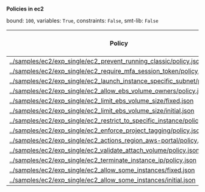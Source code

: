 
**Policies in ec2**

bound: `100`, variables: `True`, constraints: `False`, smt-lib: `False`

|Policy|SAT/UNSAT|Solve Time (ms)|lg(tuple)|Count Time (ms)|lg(principal)|lg(action)|lg(resource)|
|-|-|-|-|-|-|-|-|
|[../samples/ec2/exp_single/ec2_prevent_running_classic/policy.json](../samples/ec2/exp_single/ec2_prevent_running_classic/policy.json)|SAT|440.241|1436.0000110069318|43.8628|0.0|0.0|536.0056465631411|
|[../samples/ec2/exp_single/ec2_require_mfa_session_token/policy.json](../samples/ec2/exp_single/ec2_require_mfa_session_token/policy.json)|SAT|49.5297|1568.0112931262822|7.26773|0.0|768.0056465631412|800.0056465631411|
|[../samples/ec2/exp_single/ec2_launch_instance_specific_subnet/policy.json](../samples/ec2/exp_single/ec2_launch_instance_specific_subnet/policy.json)|SAT|551.545|1504.0113151398937|58.6386|0.0|704.0056685767524|800.0056465631411|
|[../samples/ec2/exp_single/ec2_allow_ebs_volume_owners/policy.json](../samples/ec2/exp_single/ec2_allow_ebs_volume_owners/policy.json)|SAT|208.989|1544.5170370698559|705.047|0.0|1.0|643.5225400248867|
|[../samples/ec2/exp_single/ec2_limit_ebs_volume_size/fixed.json](../samples/ec2/exp_single/ec2_limit_ebs_volume_size/fixed.json)|SAT|546.122|1702.5849735076529|2164.96|0.0|2.807354922057604|800.0056465631411|
|[../samples/ec2/exp_single/ec2_limit_ebs_volume_size/initial.json](../samples/ec2/exp_single/ec2_limit_ebs_volume_size/initial.json)|SAT|526.667|1702.5849735076529|627.715|0.0|2.807354922057604|800.0056465631411|
|[../samples/ec2/exp_single/ec2_restrict_to_specific_instance/policy.json](../samples/ec2/exp_single/ec2_restrict_to_specific_instance/policy.json)|SAT|181.792|2404.0112711553306|31.0837|0.0|704.0056465631411|800.0056465631411|
|[../samples/ec2/exp_single/ec2_enforce_project_tagging/policy.json](../samples/ec2/exp_single/ec2_enforce_project_tagging/policy.json)|SAT|248.673|2404.011271241322|47.322|0.0|704.0056466491325|800.0056465631411|
|[../samples/ec2/exp_single/ec2_actions_region_aws-portal/policy.json](../samples/ec2/exp_single/ec2_actions_region_aws-portal/policy.json)|SAT|2228.12|2452.0168957045244|1708.39|0.0|776.0112711123351|800.0056465631411|
|[../samples/ec2/exp_single/ec2_validate_attach_volume/policy.json](../samples/ec2/exp_single/ec2_validate_attach_volume/policy.json)|SAT|52.2811|636.0056685767526|4.77369|0.0|0.0|632.0056685767526|
|[../samples/ec2/exp_single/ec2_terminate_instance_ip/policy.json](../samples/ec2/exp_single/ec2_terminate_instance_ip/policy.json)|SAT|206.938|809.0084615787482|41.6478|0.0|0.0|800.0056465631411|
|[../samples/ec2/exp_single/ec2_allow_some_instances/fixed.json](../samples/ec2/exp_single/ec2_allow_some_instances/fixed.json)|SAT|112.21|1703.90690160254|61.9955|0.0|4.08746284125034|800.0056465631411|
|[../samples/ec2/exp_single/ec2_allow_some_instances/initial.json](../samples/ec2/exp_single/ec2_allow_some_instances/initial.json)|SAT|76.8222|700.4798354148973|9.81423|0.0|4.08746284125034|696.392372573647|
